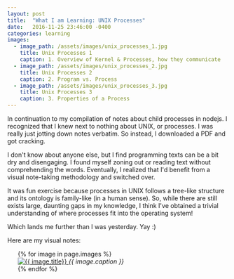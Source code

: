 ```yaml
---
layout: post
title:  "What I am Learning: UNIX Processes"
date:   2016-11-25 23:46:00 -0400
categories: learning
images:
  - image_path: /assets/images/unix_processes_1.jpg
    title: Unix Processes 1
    caption: 1. Overview of Kernel & Processes, how they communicate
  - image_path: /assets/images/unix_processes_2.jpg
    title: Unix Processes 2
    caption: 2. Program vs. Process
  - image_path: /assets/images/unix_processes_3.jpg
    title: Unix Processes 3
    caption: 3. Properties of a Process
---
```


In continuation to my compilation of notes about child processes in nodejs.
I recognized that I knew next to nothing about UNIX, or processes. I was really
just jotting down notes verbatim. So instead, I downloaded a PDF and got
cracking.

I don't know about anyone else, but I find programming texts can be a bit dry
and disengaging. I found myself zoning out or reading text without comprehending
the words. Eventually, I realized that I'd benefit from a visual note-taking
methodology and switched over.

It was fun exercise because processes in UNIX follows a tree-like structure and
its ontology is family-like (in a human sense). So, while there are still exists
large, daunting gaps in my knowledge, I think I've obtained a trivial
understanding of where processes fit into the operating system!

Which lands me further than I was yesterday. Yay :)

Here are my visual notes:

<ul class="photo-gallery" style="list-style: none;">
  {% for image in page.images %}
    <li>
      <a href="{{ image.link }}">
        <img src="{{ image.image_path }}" alt="{{ image.title}}"/>
      </a>
      <em>{{ image.caption }}</em>
    </li>
  {% endfor %}
</ul>

